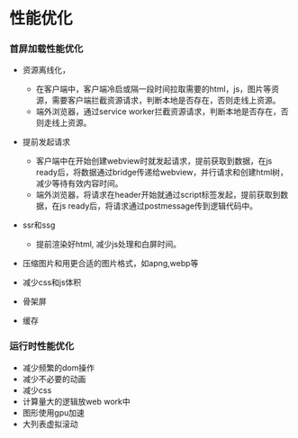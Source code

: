 # 性能优化

### 首屏加载性能优化
  
- 资源离线化，
  - 在客户端中，客户端冷启或隔一段时间拉取需要的html，js，图片等资源，需要客户端拦截资源请求，判断本地是否存在，否则走线上资源。
  - 端外浏览器，通过service worker拦截资源请求，判断本地是否存在，否则走线上资源。

- 提前发起请求
  - 客户端中在开始创建webview时就发起请求，提前获取到数据，在js ready后，将数据通过bridge传递给webview，并行请求和创建html树，减少等待有效内容时间。
  - 端外浏览器，将请求在header开始就通过script标签发起，提前获取到数据，在js ready后，将请求通过postmessage传到逻辑代码中。

- ssr和ssg
  - 提前渲染好html, 减少js处理和白屏时间。

- 压缩图片和用更合适的图片格式，如apng,webp等
- 减少css和js体积
- 骨架屏
- 缓存

### 运行时性能优化

- 减少频繁的dom操作
- 减少不必要的动画
- 减少css
- 计算量大的逻辑放web work中
- 图形使用gpu加速
- 大列表虚拟滚动